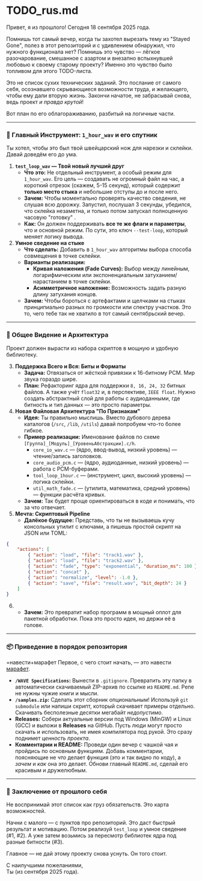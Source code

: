 # TODO_rus.md

Привет, я из прошлого! Сегодня 18 сентября 2025 года.

Помнишь тот самый вечер, когда ты захотел вырезать тему из "Stayed Gone", полез в этот репозиторий и с удивлением обнаружил, что нужного функционала нет? Помнишь это чувство — лёгкое разочарование, смешанное с азартом и внезапно вспыхнувшей любовью к своему старому проекту? Именно это чувство было топливом для этого TODO-листа.

Это не список сухих технических заданий. Это послание от самого себя, осознавшего скрывающиеся возможности труда, и желающего, чтобы ему дали вторую жизнь. Закончи начатое, не забрасывай снова, ведь проект *и правда крутой*!

Вот план по его облагораживанию, разбитый на логичные части.

---

### 🎯 Главный Инструмент: `1_hour_wav` и его спутник

Ты хотел, чтобы это был твой швейцарский нож для нарезки и склейки. Давай доведём его до ума.

1) **`test_loop_wav` — Твой новый лучший друг**
    - **Что это:** Не отдельный инструмент, а особый режим для `1_hour_wav`. Его цель — создавать не огромный файл на час, а короткий отрезок (скажем, 5-15 секунд), который содержит **только место стыка** и небольшие отступы до и после него.
    - **Зачем:** Чтобы моментально проверять качество сведения, не слушая всю дорожку. Запустил, послушал 3 секунды, убедился, что склейка незаметна, и только потом запускал полноценную часовую "готовку" .
    - **Как:** Он должен поддерживать **все те же флаги и параметры**, что и основной режим. По сути, это ключ `--test-loop`, который меняет логику вывода.
2) **Умное сведение на стыке**
    - **Что сделать:** Добавить в `1_hour_wav` алгоритмы выбора способа совмещения в точке склейки.
    - **Варианты реализации:**
        - **Кривая наложения (Fade Curves):** Выбор между линейным, логарифмическим или экспоненциальным затуханием/нарастанием в точке склейки.
        - **Асимметричное наложение:** Возможность задать разную длину затухания концов.
    - **Зачем:** Чтобы бороться с артефактами и щелчками на стыках принципиально разных по громкости или спектру участков. Это то, чего тебе так не хватило в тот самый сентябрьский вечер.

---

### 🧩 Общее Видение и Архитектура

Проект должен вырасти из набора скриптов в мощную и удобную библиотеку.

3) **Поддержка Всего и Вся: Биты и Форматы**
    - **Задача:** Отвязаться от жёсткой привязки к 16-битному PCM. Мир звука гораздо шире.
    - **План:** Рефакторинг ядра для поддержки `8, 16, 24, 32` битных файлов. А также учёт `float32` и, в перспективе, `IEEE float`. Нужно создать абстрактный слой для работы с аудиоданными, где битность и тип данных — это просто параметры.
4) **Новая Файловая Архитектура "По Признакам"**
    - **Идея:** Ты правильно мыслишь. Вместо дубового дерева каталогов (`/src`, `/lib`, `/utils`) давай попробуем что-то более гибкое.
    - **Пример реализации:** Именование файлов по схеме `[Группа]_[Модуль]_[УровеньАбстракции].c/h`.
        - `core_io_wav.c` — (ядро, ввод-вывод, низкий уровень) — чтение/запись заголовков.
        - `core_audio_pcm.c` — (ядро, аудиоданные, низкий уровень) — работа с PCM-буферами.
        - `tool_loop_1hour.c` — (инструмент, цикл, высокий уровень) — логика склейки.
        - `util_math_fade.c` — (утилита, математика, средний уровень) — функции расчёта кривых.
    - **Зачем:** Так будет проще ориентироваться в коде и понимать, что за что отвечает.
5) **Мечта: Скриптовый Pipeline**
    - **Далёкое будущее:** Представь, что ты не вызываешь кучу консольных утилит с ключами, а пишешь простой скрипт на JSON или TOML:

```json
{
	"actions": [
	    { "action": "load", "file": "track1.wav" },
	    { "action": "load", "file": "track2.wav" },
	    { "action": "fade", "type": "exponential", "duration_ms": 100 },
	    { "action": "concat" },
	    { "action": "normalize", "level": -1.0 },
	    { "action": "save", "file": "result.wav", "bit_depth": 24 }
	]
}
```

6) - **Зачем:** Это превратит набор программ в мощный оплот для пакетной обработки. Пока это просто идея, но держи её в голове.

---

### 📦 Приведение в порядок репозитория
=навести+марафет
Первое, с чего стоит начать, — это навести [марафет](https://duckduckgo.com/?q=навести+марафет&ia=web).
- **`/WAVE Specifications`:** Вынести в `.gitignore`. Превратить эту папку в автоматически скачиваемый ZIP-архив по ссылке из `README.md`. Репе не нужны чужие книги и мысли.
- **`/samples.zip`:** Сделать этот сборник опциональным! Используй `git submodule` или напиши скрипт, который скачивает примеры отдельно. Скачивать бесполезные десятки мегабайт  *недопустимо*.
- **Releases:** Собери актуальные версии под Windows (MinGW) и Linux (GCC) и выложи в **Releases** на GitHub. Пусть люди могут просто скачать и использовать, не имея компилятора под рукой. Это сразу поднимет *ценность проекта*.
- **Комментарии и README:** Проведи один вечер с чашкой чая и пройдись по основным функциям. Добавь комментарии, поясняющие не _что_ делает функция (это и так видно по коду), а _зачем_ и _как_ она это делает. Обнови главный `README.md`, сделай его красивым и дружелюбным.

---

### 💪 Заключение от прошлого себя

Не воспринимай этот список как груз обязательств. Это карта возможностей.

Начни с малого — с пунктов про репозиторий. Это даст быстрый результат и мотивацию. Потом реализуй `test_loop` и умное сведение (#1, #2). А уже затем возьмись за пересмотр библиотек ядра под разные битности (#3).

Главное — не дай этому проекту снова уснуть. Он того стоит.

С наилучшими пожеланиями,  
Ты (из сентября 2025 года).
